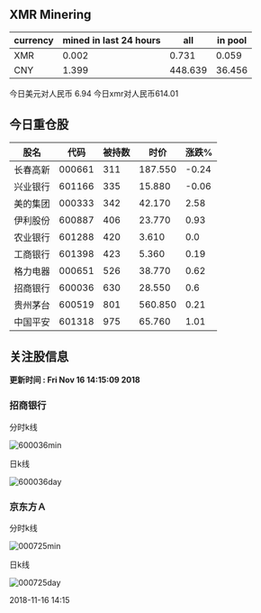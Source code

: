 ## XMR Minering

|currency|mined in last 24 hours|all|in pool|
|---|---|---|---|
|XMR|0.002|0.731|0.059|
|CNY|1.399|448.639|36.456|

今日美元对人民币 6.94	今日xmr对人民币614.01


## 今日重仓股 

|股名|代码|被持数|时价|涨跌%|
|---|---|---|---|---|
|长春高新|000661|311|187.550|-0.24|
|兴业银行|601166|335|15.880|-0.06|
|美的集团|000333|342|42.170|2.58|
|伊利股份|600887|406|23.770|0.93|
|农业银行|601288|420|3.610|0.0|
|工商银行|601398|423|5.360|0.19|
|格力电器|000651|526|38.770|0.62|
|招商银行|600036|630|28.550|0.6|
|贵州茅台|600519|801|560.850|0.21|
|中国平安|601318|975|65.760|1.01|

## 关注股信息
**更新时间 : Fri Nov 16 14:15:09 2018**
### 招商银行 
分时k线

![600036min](http://image.sinajs.cn/newchart/min/n/sh600036.gif)

日k线

![600036day](http://image.sinajs.cn/newchart/daily/n/sh600036.gif)

### 京东方Ａ 
分时k线

![000725min](http://image.sinajs.cn/newchart/min/n/sz000725.gif)

日k线

![000725day](http://image.sinajs.cn/newchart/daily/n/sz000725.gif)

2018-11-16 14:15